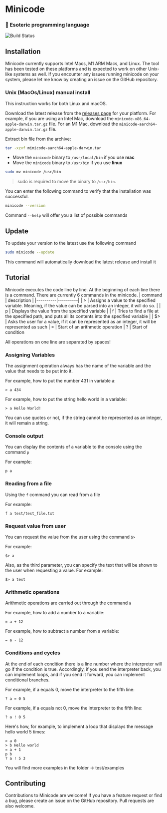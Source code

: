 # Minicode
### 👹 Esoteric programming language

![Build Status](https://github.com/leonovk/minicode/actions/workflows/ci.yml/badge.svg)

## Installation

Minicode currently supports Intel Macs, M1 ARM Macs, and Linux. The tool has been tested on these platforms and is expected to work on other Unix-like systems as well. If you encounter any issues running minicode on your system, please let me know by creating an issue on the GitHub repository.

### Unix (MacOs/Linux) manual install

This instruction works for both Linux and macOS.

Download the latest release from the [releases page](https://github.com/leonovk/minicode/releases) for your platform. For example, if you are using an Intel Mac, download the `minicode-x86_64-apple-darwin.tar.gz` file. For an M1 Mac, download the `minicode-aarch64-apple-darwin.tar.gz` file.

Extract bin file from the archive:

```bash
tar -xzvf minicode-aarch64-apple-darwin.tar
```

- Move the `minicode` binary to `/usr/local/bin` if you use **mac**
- Move the `minicode` binary to `/usr/bin` if you use **linux**
  
```bash
sudo mv minicode /usr/bin
```
> sudo is required to move the binary to `/usr/bin`.

You can enter the following command to verify that the installation was successful.

```bash
minicode --version
```

Command `--help` will offer you a list of possible commands

## Update

To update your version to the latest use the following command

```bash
sudo minicode --update
```
This command will automatically download the latest release and install it

## Tutorial

Minicode executes the code line by line. At the beginning of each line there is a command. There are currently 6 commands in the minicode.
| command | description |
|----------|----------|
| >    | Assigns a value to the specified variable. Meaning, if the value can be parsed into an integer, it will do so.   |
| p    | Displays the value from the specified variable   |
| f    | Tries to find a file at the specified path, and puts all its contents into the specified variable  |
| $>   | Asks the user for a value, if it can be represented as an integer, it will be represented as such
| =    | Start of an arithmetic operation
| ?    | Start of condition

All operations on one line are separated by spaces!

### Assigning Variables

The assignment operation always has the name of the variable and the value that needs to be put into it.

For example, how to put the number 431 in variable a:
```
> a 434
```
For example, how to put the string hello world in a variable:
```
> a Hello World!
```
You can use quotes or not, if the string cannot be represented as an integer, it will remain a string.

### Console output

You can display the contents of a variable to the console using the command `p`

For example:
```
p a
```
### Reading from a file

Using the `f` command you can read from a file

For example:
```
f a test/test_file.txt
```

### Request value from user

You can request the value from the user using the command `$>`

For example:
```
$> a
```

Also, as the third parameter, you can specify the text that will be shown to the user when requesting a value. For example:

```
$> a text
```

### Arithmetic operations

Arithmetic operations are carried out through the command `a`

For example, how to add a number to a variable:
```
= a + 12
```
For example, how to subtract a number from a variable:
```
= a - 12
```

### Conditions and cycles

At the end of each condition there is a line number where the interpreter will go if the condition is true. Accordingly, if you send the interpreter back, you can implement loops, and if you send it forward, you can implement conditional branches.

For example, if a equals 0, move the interpreter to the fifth line:
```
? a = 0 5
```
For example, if a equals not 0, move the interpreter to the fifth line:
```
? a ! 0 5
```

Here's how, for example, to implement a loop that displays the message hello world 5 times:

```
> a 0
> b Hello world
= a + 1
p b
? a ! 5 3
```
You will find more examples in the folder -> test/examples


## Contributing

Contributions to Minicode are welcome! If you have a feature request or find a bug, please create an issue on the GitHub repository. Pull requests are also welcome.
